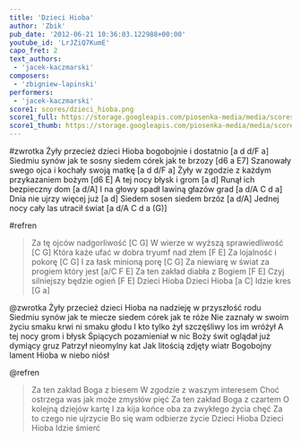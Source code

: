 ```yaml
---
title: 'Dzieci Hioba'
author: 'Zbik'
pub_date: '2012-06-21 10:36:03.122988+00:00'
youtube_id: 'LrJZiQ7KumE'
capo_fret: 2
text_authors:
 - 'jacek-kaczmarski'
composers:
 - 'zbigniew-lapinski'
performers:
 - 'jacek-kaczmarski'
score1: scores/dzieci_hioba.png
score1_full: https://storage.googleapis.com/piosenka-media/media/scores/dzieci_hioba.png
score1_thumb: https://storage.googleapis.com/piosenka-media/media/scores/dzieci_hioba.png.180x0_q85_upscale.jpg
---
```


#zwrotka
Żyły przecież dzieci Hioba bogobojnie i dostatnio [a d d/F a]
Siedmiu synów jak te sosny siedem córek jak te brzozy [d6 a E7]
Szanowały swego ojca i kochały swoją matkę [a d d/F a]
Żyły w zgodzie z każdym przykazaniem bożym [d6 E]
A tej nocy błysk i grom [a d]
Runął ich bezpieczny dom [a d/A]
I na głowy spadł lawiną głazów grad [a d/A C d a]
Dnia nie ujrzy więcej już [a d]
Siedem sosen siedem brzóz [a d/A] 
Jednej nocy cały las utracił świat [a d/A C d a (G)]

#refren
>Za tę ojców nadgorliwość [C G]
>W wierze w wyższą sprawiedliwość [C G]
>Która każe ufać w dobra tryumf nad złem [F E]
>Za lojalność i pokorę [C G]
>I za łask minioną porę [C G]
>Za niewiarę w świat za progiem który jest [a/C F E]
>Za ten zakład diabła z Bogiem [F E]
>Czyj silniejszy będzie ogień [F E]
>Dzieci Hioba Dzieci Hioba [a C]
>Idzie kres [G a]

@zwrotka
Żyły przecież dzieci Hioba na nadzieję w przyszłość rodu
Siedmiu synów jak te miecze siedem córek jak te róże
Nie zaznały w swoim życiu smaku krwi ni smaku głodu
I kto tylko żył szczęśliwy los im wróżył
A tej nocy grom i błysk
Śpiących pozamieniał w nic
Boży świt oglądał już dymiący gruz
Patrzył nieomylny kat
Jak litością zdjęty wiatr
Bogobojny lament Hioba w niebo niósł

@refren
>Za ten zakład Boga z biesem
>W zgodzie z waszym interesem
>Choć ostrzega was jak może zmysłów pięć
>Za ten zakład Boga z czartem
>O kolejną dziejów kartę
>I za kija końce oba za zwykłego życia chęć
>Za to czego nie ujrzycie
>Bo się wam odbierze życie
>Dzieci Hioba Dzieci Hioba
>Idzie śmierć